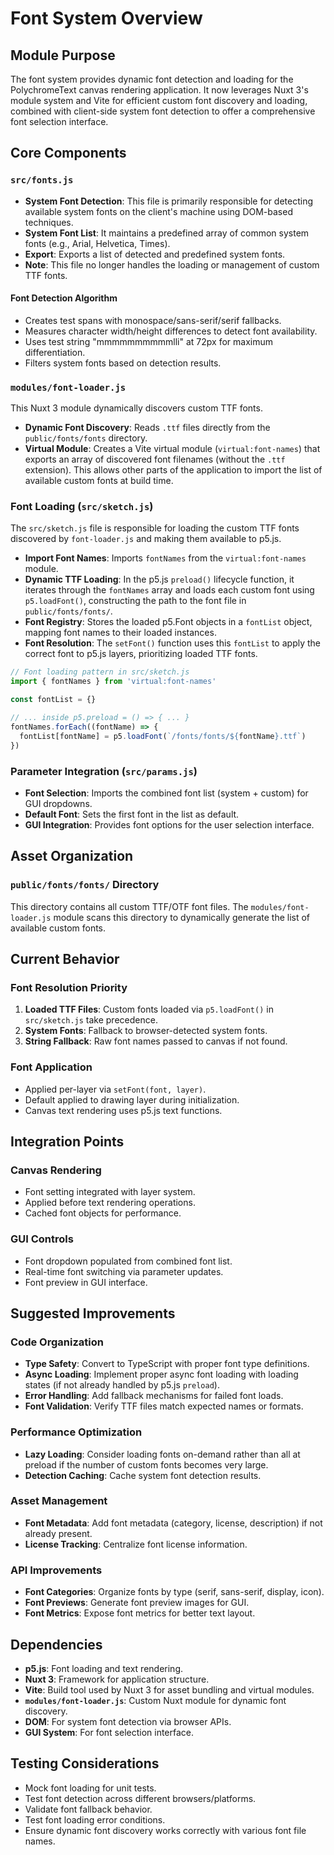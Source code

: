 # Font System Overview

## Module Purpose
The font system provides dynamic font detection and loading for the PolychromeText canvas rendering application. It now leverages Nuxt 3's module system and Vite for efficient custom font discovery and loading, combined with client-side system font detection to offer a comprehensive font selection interface.

## Core Components

### `src/fonts.js`
- **System Font Detection**: This file is primarily responsible for detecting available system fonts on the client's machine using DOM-based techniques.
- **System Font List**: It maintains a predefined array of common system fonts (e.g., Arial, Helvetica, Times).
- **Export**: Exports a list of detected and predefined system fonts.
- **Note**: This file no longer handles the loading or management of custom TTF fonts.

#### Font Detection Algorithm
- Creates test spans with monospace/sans-serif/serif fallbacks.
- Measures character width/height differences to detect font availability.
- Uses test string "mmmmmmmmmmlli" at 72px for maximum differentiation.
- Filters system fonts based on detection results.

### `modules/font-loader.js`
This Nuxt 3 module dynamically discovers custom TTF fonts.
- **Dynamic Font Discovery**: Reads `.ttf` files directly from the `public/fonts/fonts` directory.
- **Virtual Module**: Creates a Vite virtual module (`virtual:font-names`) that exports an array of discovered font filenames (without the `.ttf` extension). This allows other parts of the application to import the list of available custom fonts at build time.

### Font Loading (`src/sketch.js`)
The `src/sketch.js` file is responsible for loading the custom TTF fonts discovered by `font-loader.js` and making them available to p5.js.
- **Import Font Names**: Imports `fontNames` from the `virtual:font-names` module.
- **Dynamic TTF Loading**: In the p5.js `preload()` lifecycle function, it iterates through the `fontNames` array and loads each custom font using `p5.loadFont()`, constructing the path to the font file in `public/fonts/fonts/`.
- **Font Registry**: Stores the loaded p5.Font objects in a `fontList` object, mapping font names to their loaded instances.
- **Font Resolution**: The `setFont()` function uses this `fontList` to apply the correct font to p5.js layers, prioritizing loaded TTF fonts.

```javascript
// Font loading pattern in src/sketch.js
import { fontNames } from 'virtual:font-names'

const fontList = {}

// ... inside p5.preload = () => { ... }
fontNames.forEach((fontName) => {
  fontList[fontName] = p5.loadFont(`/fonts/fonts/${fontName}.ttf`)
})
```

### Parameter Integration (`src/params.js`)
- **Font Selection**: Imports the combined font list (system + custom) for GUI dropdowns.
- **Default Font**: Sets the first font in the list as default.
- **GUI Integration**: Provides font options for the user selection interface.

## Asset Organization

### `public/fonts/fonts/` Directory
This directory contains all custom TTF/OTF font files. The `modules/font-loader.js` module scans this directory to dynamically generate the list of available custom fonts.

## Current Behavior

### Font Resolution Priority
1.  **Loaded TTF Files**: Custom fonts loaded via `p5.loadFont()` in `src/sketch.js` take precedence.
2.  **System Fonts**: Fallback to browser-detected system fonts.
3.  **String Fallback**: Raw font names passed to canvas if not found.

### Font Application
- Applied per-layer via `setFont(font, layer)`.
- Default applied to drawing layer during initialization.
- Canvas text rendering uses p5.js text functions.

## Integration Points

### Canvas Rendering
- Font setting integrated with layer system.
- Applied before text rendering operations.
- Cached font objects for performance.

### GUI Controls
- Font dropdown populated from combined font list.
- Real-time font switching via parameter updates.
- Font preview in GUI interface.

## Suggested Improvements

### Code Organization
- **Type Safety**: Convert to TypeScript with proper font type definitions.
- **Async Loading**: Implement proper async font loading with loading states (if not already handled by p5.js `preload`).
- **Error Handling**: Add fallback mechanisms for failed font loads.
- **Font Validation**: Verify TTF files match expected names or formats.

### Performance Optimization
- **Lazy Loading**: Consider loading fonts on-demand rather than all at preload if the number of custom fonts becomes very large.
- **Detection Caching**: Cache system font detection results.

### Asset Management
- **Font Metadata**: Add font metadata (category, license, description) if not already present.
- **License Tracking**: Centralize font license information.

### API Improvements
- **Font Categories**: Organize fonts by type (serif, sans-serif, display, icon).
- **Font Previews**: Generate font preview images for GUI.
- **Font Metrics**: Expose font metrics for better text layout.

## Dependencies
- **p5.js**: Font loading and text rendering.
- **Nuxt 3**: Framework for application structure.
- **Vite**: Build tool used by Nuxt 3 for asset bundling and virtual modules.
- **`modules/font-loader.js`**: Custom Nuxt module for dynamic font discovery.
- **DOM**: For system font detection via browser APIs.
- **GUI System**: For font selection interface.

## Testing Considerations
- Mock font loading for unit tests.
- Test font detection across different browsers/platforms.
- Validate font fallback behavior.
- Test font loading error conditions.
- Ensure dynamic font discovery works correctly with various font file names.